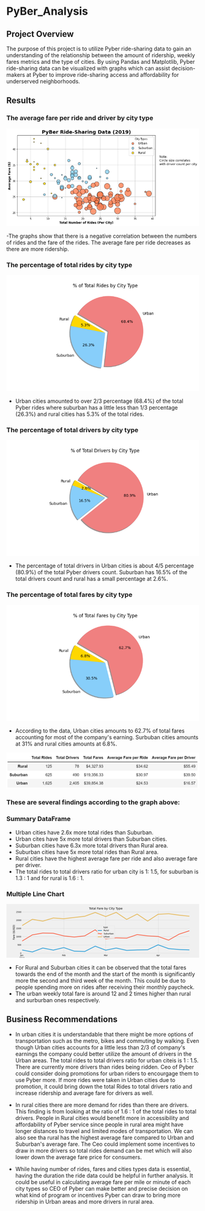# PyBer_Analysis
## Project Overview
The purpose of this project is to utilize Pyber ride-sharing data to gain an understanding of the relationship between the amount of ridership, weekly fares metrics and the type of cities. By using Pandas and Matplotlib, Pyber ride-sharing data can be visualized with graphs which can assist decision-makers at Pyber to improve ride-sharing access and affordability for underserved neighborhoods. 
## Results
### The average fare per ride and driver by city type
![Fig1](analysis/Fig1.png)

-The graphs show that there is a negative correlation between the numbers of rides and the fare of the rides. The average fare per ride decreases as there are more ridership.  

### The percentage of total rides by city type
![Fig6](analysis/Fig6.png)

- Urban cities amounted to over 2/3 percentage (68.4%) of the total Pyber rides where suburban has a little less than 1/3 percentage (26.3%) and rural cities has 5.3% of the total rides. 

### The percentage of total drivers by city type
![Fig7](analysis/Fig7.png)

- The percentage of total drivers in Urban cities is about 4/5 percentage (80.9%) of the total Pyber drivers count. Suburban has 16.5% of the total drivers count and rural has a small percentage at 2.6%. 

### The percentage of total fares by city type
![Fig5](analysis/Fig5.png)

- According to the data, Urban cities amounts to 62.7% of total fares accounting for most of the company's earning. Surbuban cities amounts at 31% and rural cities amounts at 6.8%. 

![Pyber_Summary_df](analysis/Pyber_Summary_df.png)

### These are several findings according to the graph above:
### Summary DataFrame
 - Urban cities have 2.6x more total rides than Suburban.
 - Urban cites have 5x more total drivers than Suburban cities.
 - Suburban cities have 6.3x more total drivers than Rural area. 
 - Suburban cities have 5x more total rides than Rural area.
 - Rural cities have the highest average fare per ride and also average fare per driver. 
 - The total rides to total drivers ratio for urban city is  1: 1.5, for suburban is 1.3 : 1 and for rural is 1.6 : 1. 

### Multiple Line Chart
![Pyber_fare_summary](analysis/Pyber_fare_summary.png)
- For Rural and Suburban cities it can be observed that the total fares towards the end of the month and the start of the month is significantly more the second and third week of the month. This could be due to people spending more on rides after receiving their monthly paycheck. 
- The urban weekly total fare is around 12 and 2 times higher than rural and surburban ones respectively.

## Business Recommendations 
- In urban cities it is understandable that there might be more options of transportation such as the metro, bikes and commuting by walking. Even though Urban cities accounts for a little less than 2/3 of company's earnings the company could better utilize the amount of drivers in the Urban areas. The total rides to total drivers ratio for urban citeis is 1 : 1.5. There are currently more drivers than rides being ridden. Ceo of Pyber could consider doing promotions for urban riders to encourgage them to use Pyber more. If more rides were taken in Urban cities due to promotion, it could bring down the total Rides to total drivers ratio and increase ridership and average fare for drivers as well. 
- In rural cities there are more demand for rides than there are drivers. This finding is from looking at the ratio of 1.6 : 1 of the total rides to total drivers. People in Rural cities would benefit more in accessibility and affordability of Pyber service since people in rural area might have longer distances to travel and limited modes of transportation. We can also see tha rural has the highest average fare compared to Urban and Suburban's average fare. The Ceo could implement some incentives to draw in more drivers so total rides demand can be met which will also lower down the average fare price for consumers.  

- While having number of rides, fares and cities types data is essential, having the duration the ride data could be helpful in further analysis. It could be useful in calculating average fare per mile or minute of each city types so CEO of Pyber can make better and precise decision on what kind of program or incentives Pyber can draw to bring more ridership in Urban areas and more drivers in rural area.


